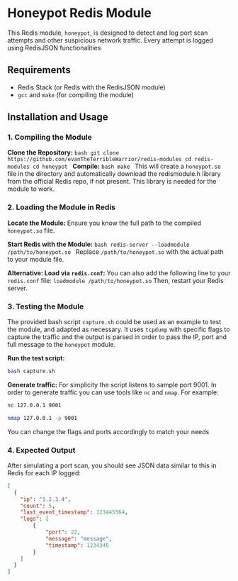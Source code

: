 # Honeypot Redis Module

This Redis module, `honeypot`, is designed to detect and log port scan attempts and other suspicious network traffic. Every attempt is logged using RedisJSON functionalities

## Requirements

-   Redis Stack (or Redis with the RedisJSON module)
-   `gcc` and `make` (for compiling the module)

## Installation and Usage

### 1. Compiling the Module

  **Clone the Repository:**
    ```bash
    git clone https://github.com/evanTheTerribleWarrior/redis-modules
    cd redis-modules
    cd honeypot
    ```
  **Compile:**
    ```bash
    make
    ```
    This will create a `honeypot.so` file in the directory and automatically download the redismodule.h library from the official Redis repo, if not present. This library is needed for the module to work.
    

### 2. Loading the Module in Redis

  **Locate the Module:** Ensure you know the full path to the compiled `honeypot.so` file.
  
  **Start Redis with the Module:**
    ```bash
    redis-server --loadmodule /path/to/honeypot.so
    ```
    Replace `/path/to/honeypot.so` with the actual path to your module file.
  
  **Alternative: Load via `redis.conf`:**
    You can also add the following line to your `redis.conf` file:
    ```
    loadmodule /path/to/honeypot.so
    ```
    Then, restart your Redis server.

### 3. Testing the Module

The provided bash script `capture.sh` could be used as an example to test the module, and adapted as necessary. It uses `tcpdump` with specific flags to capture the traffic and the output is parsed in order to pass the IP, port and full message to the `honeypot` module.

**Run the test script:**

```bash
bash capture.sh
```

**Generate traffic:**
For simplicity the script listens to sample port 9001. In order to generate traffic you can use tools like `nc` and `nmap`.
For example:

```bash
nc 127.0.0.1 9001
```

```bash
nmap 127.0.0.1 -p 9001
```

You can change the flags and ports accordingly to match your needs

### 4. Expected Output

After simulating a port scan, you should see JSON data similar to this in Redis for each IP logged:

```json
[
  {
    "ip": "1.2.3.4",
    "count": 5,
    "last_event_timestamp": 123445564,
    "logs": [
        {
            "port": 22,
            "message": "message",
            "timestamp": 1234345
        }
    ]
  }
]
```